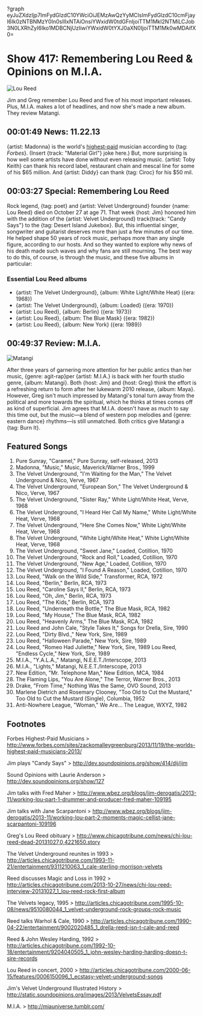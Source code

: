 ?graph eyJuZXdzIjp7ImFydGlzdC10YWciOiJEMzAwQzYyMCIsImFydGlzdC10cmFjayI6Ik0zNTBNMzY0In0sIlIxNTAiOnsiYWxidW0tdGFnIjoiTTM1MkI2NTMiLCJob3N0LXRhZyI6Iko1MDBCNjUzIiwiYWxidW0tYXJ0aXN0IjoiTTM1Mk0wMDAifX0=

# Show 417: Remembering Lou Reed & Opinions on M.I.A.

![Lou Reed](http://static.soundopinions.org/images/2013/loureed.jpg)

Jim and Greg remember Lou Reed and five of his most important releases. Plus, M.I.A. makes a lot of headlines, and now she's made a new album. They review Matangi.

## 00:01:49 News: 11.22.13
{artist: Madonna} is the world's [highest-paid](http://www.forbes.com/sites/zackomalleygreenburg/2013/11/19/the-worlds-highest-paid-musicians-2013/) musician according to {tag: *Forbes*}. (Insert {track: "Material Girl"} joke here.) But, more surprising is how well some artists have done without even releasing music. {artist: Toby Keith} can thank his record label, restaurant chain and mescal line for some of his $65 million. And {artist: Diddy} can thank {tag: Ciroc} for his $50 mil.

## 00:03:27 Special: Remembering Lou Reed
Rock legend, {tag: poet} and {artist: Velvet Underground} founder {name: Lou Reed} died on October 27 at age 71. That week {host: Jim} honored him with the addition of the {artist: Velvet Underground} track{track:  "Candy Says"} to the {tag: Desert Island Jukebox}. But, this influential singer, songwriter and guitarist deserves more than just a few minutes of our time. He helped shape 50 years of rock music, perhaps more than any single figure, according to our hosts. And so they wanted to explore why news of his death made such waves and why fans are still mourning. The best way to do this, of course, is through the music, and these five albums in particular: 

### Essential Lou Reed albums

- {artist: The Velvet Underground}, {album: White Light/White Heat} ({era: 1968})
- {artist: The Velvet Underground}, {album: Loaded} ({era: 1970})
- {artist: Lou Reed}, {album: Berlin} ({era: 1973})
- {artist: Lou Reed}, {album: The Blue Mask} ({era: 1982})
- {artist: Lou Reed}, {album: New York} ({era: 1989})

## 00:49:37 Review: M.I.A.
![Matangi](http://is5.mzstatic.com/image/thumb/Music4/v4/67/fe/38/67fe38ea-239c-9754-e298-1643891a3cb0/UMG_cvrart_00602537569014_01_RGB72_1500x1500_13UAEIM09178.jpg/600x600bb-85.jpg "14677454/728776031")

 After three years of garnering more attention for her public antics than her music, {genre: agit-rap}per {artist: M.I.A.} is back with her fourth studio genre, {album: Matangi}. Both {host: Jim} and {host: Greg} think the effort is a refreshing return to form after her lukewarm 2010 release, {album: Maya}. However, Greg isn't much impressed by Matangi's tonal turn away from the political and more towards the spiritual, which he thinks at times comes off as kind of superficial. Jim agrees that M.I.A. doesn't have as much to say this time out, but the music—a blend of western pop melodies and {genre: eastern dance} rhythms—is still unmatched. Both critics give Matangi a {tag: Burn It}.

## Featured Songs
1. Pure Sunray, "Caramel," Pure Sunray, self-released, 2013
1. Madonna, "Music," Music, Maverick/Warner Bros., 1999
1. The Velvet Underground, "I'm Waiting for the Man," The Velvet Underground & Nico, Verve, 1967
1. The Velvet Underground, "European Son," The Velvet Underground & Nico, Verve, 1967
1. The Velvet Underground, "Sister Ray," White Light/White Heat, Verve, 1968
1. The Velvet Underground, "I Heard Her Call My Name," White Light/White Heat, Verve, 1968
1. The Velvet Underground, "Here She Comes Now," White Light/White Heat, Verve, 1968
1. The Velvet Underground, "White Light/White Heat," White Light/White Heat, Verve, 1968
1. The Velvet Underground, "Sweet Jane," Loaded, Cotillion, 1970
1. The Velvet Underground, "Rock and Roll," Loaded, Cotillion, 1970
1. The Velvet Underground, "New Age," Loaded, Cotillion, 1970
1. The Velvet Underground, "I Found A Reason," Loaded, Cotillion, 1970
1. Lou Reed, "Walk on the Wild Side," Transformer, RCA, 1972
1. Lou Reed, "Berlin," Berlin, RCA, 1973
1. Lou Reed, "Caroline Says II," Berlin, RCA, 1973
1. Lou Reed, "Oh, Jim," Berlin, RCA, 1973
1. Lou Reed, "The Kids," Berlin, RCA, 1973
1. Lou Reed, "Underneath the Bottle," The Blue Mask, RCA, 1982
1. Lou Reed, "My House," The Blue Mask, RCA, 1982
1. Lou Reed, "Heavenly Arms," The Blue Mask, RCA, 1982
1. Lou Reed and John Cale, "Style Takes It," Songs for Drella, Sire, 1990
1. Lou Reed, "Dirty Blvd.," New York, Sire, 1989
1. Lou Reed, "Halloween Parade," New York, Sire, 1989
1. Lou Reed, "Romeo Had Juliette," New York, Sire, 1989
Lou Reed, "Endless Cycle," New York, Sire, 1989
1. M.I.A., "Y.A.L.A.," Matangi, N.E.E.T./Interscope, 2013
1. M.I.A., "Lights," Matangi, N.E.E.T./Interscope, 2013
1. New Edition, "Mr. Telephone Man," New Edition, MCA, 1984
1. The Flaming Lips, "You Are Alone," The Terror, Warner Bros., 2013
1. Drake, "From Time," Nothing Was the Same, OVO Sound, 2013
1. Marlene Dietrich and Rosemary Clooney, "Too Old to Cut the Mustard," Too Old to Cut the Mustard (Single), Columbia, 1952
1. Anti-Nowhere League, "Woman," We Are… The League, WXYZ, 1982

## Footnotes
Forbes Highest-Paid Musicians > http://www.forbes.com/sites/zackomalleygreenburg/2013/11/19/the-worlds-highest-paid-musicians-2013/

Jim plays "Candy Says" > http://dev.soundopinions.org/show/414/dij/jim

Sound Opinions with Laurie Anderson > http://dev.soundopinions.org/show/127

Jim talks with Fred Maher >
http://www.wbez.org/blogs/jim-derogatis/2013-11/working-lou-part-1-drummer-and-producer-fred-maher-109195

Jim talks with Jane Scarpantoni > 
http://www.wbez.org/blogs/jim-derogatis/2013-11/working-lou-part-2-moments-magic-cellist-jane-scarpantoni-109196 

Greg's Lou Reed obituary >
http://www.chicagotribune.com/news/chi-lou-reed-dead-20131027,0,4221650.story

The Velvet Underground reunites in 1993 > http://articles.chicagotribune.com/1993-11-21/entertainment/9311210063_1_cale-sterling-morrison-velvets

Reed discusses Magic and Loss in 1992 > http://articles.chicagotribune.com/2013-10-27/news/chi-lou-reed-interview-20131027_1_lou-reed-rock-first-album

The Velvets legacy, 1995 >
http://articles.chicagotribune.com/1995-10-08/news/9510080044_1_velvet-underground-rock-groups-rock-music

Reed talks Warhol & Cale, 1990 >
http://articles.chicagotribune.com/1990-04-22/entertainment/9002020485_1_drella-reed-isn-t-cale-and-reed

Reed & John Wesley Harding, 1992 >
http://articles.chicagotribune.com/1992-10-18/entertainment/9204040505_1_john-wesley-harding-harding-doesn-t-sire-records

Lou Reed in concert, 2000 >
http://articles.chicagotribune.com/2000-06-15/features/0006150096_1_ecstasy-velvet-underground-songs

Jim's Velvet Underground Illustrated History > http://static.soundopinions.org/images/2013/VelvetsEssay.pdf

M.I.A. > http://miauniverse.tumblr.com/